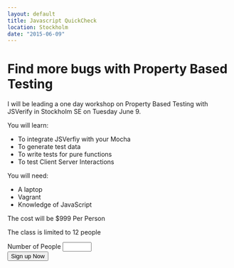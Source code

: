 ```yaml
---
layout: default
title: Javascript QuickCheck
location: Stockholm
date: "2015-06-09"
---
```


# Find more bugs with Property Based Testing

I will be leading a one day workshop on Property Based Testing with JSVerify in Stockholm SE on Tuesday June 9.

You will learn:

* To integrate JSVerfiy with your Mocha
* To generate test data
* To write tests for pure functions
* To test Client Server Interactions


You will need:

* A laptop
* Vagrant
* Knowledge of JavaScript
 
The cost will be $999 Per Person

The class is limited to 12 people

<form action='https://www.2checkout.com/checkout/purchase' method='post'>
  <input type='hidden' name='sid' value='202487840'>
  <input type='hidden' name='quantity' value='1'>
  <input type='hidden' name='product_id' value='5'>
  <label>Number of People</label>
  <input name='quantity' type='text' size='5'><br/>
  <input name='submit' type='submit' value='Sign up Now'>
</form>
